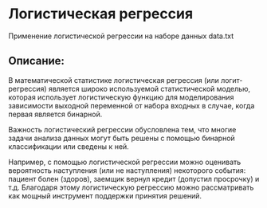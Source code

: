 # Логистическая регрессия
Применение логистической регрессии на наборе данных data.txt

## Описание:

В математической статистике логистическая регрессия (или логит-регрессия) является широко используемой статистической моделью, которая использует логистическую функцию для моделирования зависимости выходной переменной от набора входных в случае, когда первая является бинарной.

Важность логистический регрессии обусловлена тем, что многие задачи анализа данных могут быть решены с помощью бинарной классификации или сведены к ней.

Например, с помощью логистической регрессии можно оценивать вероятность наступления (или не наступления) некоторого события: пациент болен (здоров), заемщик вернул кредит (допустил просрочку) и т.д. Благодаря этому логистическую регрессию можно рассматривать как мощный инструмент поддержки принятия решений.



